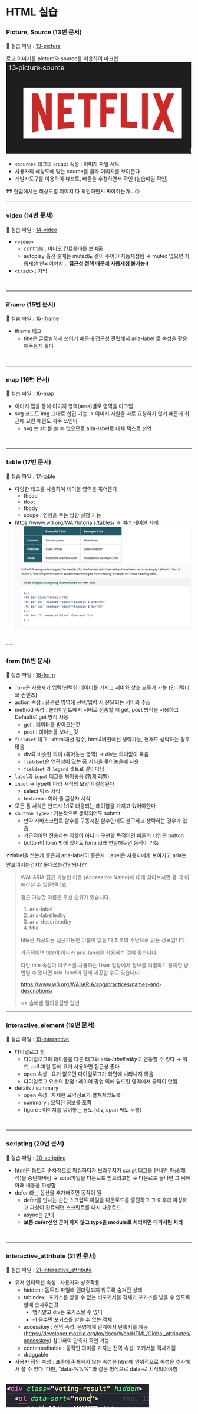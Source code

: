 # HTML 실습

### Picture, Source (13번 문서)
:link: 실습 파일 : [13-picture](https://github.com/songyi225/html-css/blob/student/13-picture-source.html)

로고 이미지를 picture와 source를 이용하여 마크업
<br/> ![picture1](./html_images/13-picture01.png)
- `<source>` 태그의 srcset 속성 : 이미지 파일 세트
- 사용자의 해상도에 맞는 source를 골라 이미지를 보여준다
- 개발자도구를 이용하여 뷰포트, 배율을 수정하면서 확인 (실습파일 확인)  

:question::question: 현업에서는 해상도별 이미지 다 확인하면서 짜야하는가.. :cry:

---

### video (14번 문서)
:link: 실습 파일 : [14-video](https://github.com/songyi225/html-css/blob/student/14-video-source.html)
- `<video>`
    - controls : 비디오 컨트롤바를 보여줌
    - autoplay 옵션 줄때는 muted도 같이 주어야 자동재생됨 → muted 없으면 자동재생 안되어야함 :: **접근성 정책 때문에 자동재생 불가능!!**
- `<track>` : 자막  
<br/>

---

### iframe (15번 문서)
:link: 실습 파일 : [15-iframe](https://github.com/songyi225/html-css/blob/student/15-iframe.html)
- iframe 태그
    - title은 글로벌하게 쓰이기 때문에 접근성 관련해서 aria-label 로 속성을 활용해주는게 좋다  
<br/>

---

### map (16번 문서)

:link: 실습 파일 : [16-map](https://github.com/songyi225/html-css/blob/student/16-map-area.html)

- 이미지 맵을 통해 이미지 영역(area)별로 영역을 마크업
- svg 코드도 img 그대로 삽입 가능 → 이미지 자원을 따로 요청하지 않기 때문에 최근에 요런 패턴도 자주 쓰인다
    - svg 는 alt 를 쓸 수 없으므로 aria-label로 대체 텍스트 선언  
<br/>

----
### table (17번 문서)
:link: 실습 파일 : [17-table](https://github.com/songyi225/html-css/blob/student/17-table.html)
- 다양한 태그를 사용하여 테이블 영역을 묶어준다
  - thead
  - tfoot
  - tbody
  - scope : 영향을 주는 방향 설정 가능
- https://www.w3.org/WAI/tutorials/tables/ → 여러 테이블 사례
<br/>![table](./html_images/17-table.png)
<br/>
---

### form (18번 문서)
:link: 실습 파일 : [18-form](https://github.com/songyi225/html-css/blob/student/18-form.html)

- `form`은 사용자가 입력/선택한 데이터를 가지고 서버와 상호 교류가 가능 (인터렉티브 컨텐츠)
- action 속성 : 폼관련 영역에 선택/입력 시 전달되는 서버의 주소
- method 속성 : 클라이언트에서 서버로 전송할 때 get, post 방식을 사용하고 Default로 get 방식 사용
    - get : 데이터를 받아오는것
    - post : 데이터를 보내는것
- `fieldset` 태그 : xhtml에선 필수, html4버전에선 생략가능, 현재도 생략하는 경우 많음
    - div와 비슷한 의미 (묶어놓는 영역) → div는 의미없이 묶음
    - `fieldset`은 연관성이 있는 폼 서식을 묶어놓을때 사용
    - `fieldset` 과 `legend` 셋트로 같이다님
- `label`과 `input` 태그를 묶어놓음 (형제 레벨)
- `input` → type에 따라 서식의 모양이 결정된다
    - select 박스 서식
    - textarea : 여러 줄 글상자 서식
- 모든 폼 서식은 반드시 1:1로 대응되는 레이블을 가지고 있어야한다
- `<button type>` : 기본적으로 생략되어도 submit
    - 만약 자바스크립트 함수를 구동시킬 함수인데도 불구하고 생략하는 경우가 있음
    - 가급적이면 전송하는 역할이 아니라 구현할 목적이면 버튼의 타입은 button
    - button이 form 밖에 있어도 form id와 연결해두면 동작이 가능

❓❓label을 쓰는게 좋은지 aria-label이 좋은지.. label은 사용자에게 보여지고 aria는 안보여지는건지? 둘다쓰는건안되나??
> WAI-ARIA 접근 가능한 이름 (Accessible Name)에 대해 찾아보시면 좀 더 이해하실 수 있을텐데요
> 
> 접근 가능한 이름은 우선 순위가 있습니다.
> 1. aria-label
> 2. aria-labelledby
> 3. aria-describedby
> 4. title
> 
> title은 제공되는 접근가능한 이름이 없을 때 최후의 수단으로 읽는 정보입니다.
> 
> 가급적이면 title이 아니라 aria-label을 사용하는 것이 좋습니다.
> 
> 다만 title 속성이 마우스를 사용하는 User 입장에서 정보를 식별하기 용이한 방법일 수 있다면 aria-label과 함께 제공할 수도 있습니다.
>
> https://www.w3.org/WAI/ARIA/apg/practices/names-and-descriptions/
>
> => 슬비쌤 질의응답방 답변

---

### interactive_element (19번 문서)
:link: 실습 파일 : [19-interactive](https://github.com/songyi225/html-css/blob/student/19-interactive-element.html)

- 다이얼로그 창
    - 다이얼로그의 레이블을 다른 태그와 aria-*labelledby*로 연동할 수 있다
    → 워드, pdf 파일 등에 요거 사용하면 접근성 좋다
    - open 속성 : 요거 없으면 다이얼로그가 화면에 나타나지 않음
    - 다이얼로그 요소의 장점 : 레이어 팝업 외에 딤드된 영역에서 클릭이 안됨
- details / summary
    - open 속성 : 자세한 요약정보가 펼쳐져있도록
    - summary : 요약된 정보를 포함
    - figure : 이미지를 묶어놓는 용도 (div, span 써도 무방)    
<br/>

---

### scripting (20번 문서)
:link: 실습 파일 : [20-scripting](https://github.com/songyi225/html-css/blob/student/20-scripting.html)
- html은 돔트리 순차적으로 파싱하다가 브라우저가 script 태그를 만나면 파싱(해석)을 중단해버림 → scipt파일을 다운로드 받으려고함 → 다운로드 끝나면 그 뒤에 아래 내용을 파싱함
- defer 라는 옵션을 추가해주면 동작이 됨
    - defer를 만나는 순간 스크립트 파일을 다운로드를 중단하고 그 이후에 파싱하고 파싱이 완료되면 스크립트를 다시 다운로드
    - async는 반대
    - __보통 defer선언 굳이 하지 않고 type을 module로 처리하면 디퍼처럼 처리__  
<br/>

---

### interactive_attribute (21번 문서)
:link: 실습 파일 : [21-interactive_attribute](https://github.com/songyi225/html-css/blob/student/21-interactive-attribute.html)

- 유저 인터렉션 속성 : 사용자와 상호작용
    - hidden : 돔트리 파일에 랜더링되지 않도록 숨겨진 상태
    - tabindex : 포커스를 받을 수 없는 비포커서블 객체가 포커스를 받을 수 있도록 할때 숫자주는것
        - 앵커말고 div는 포커스될 수 없다
        - -1 음수면 포커스를 받을 수 없는 객체
    - accesskey : 전역 속성. 운영체제 단계에서 단축키를 제공 (https://developer.mozilla.org/ko/docs/Web/HTML/Global_attributes/accesskey) 참고하여 단축키 확인 가능
    - contenteditable : 동적인 의미를 가지는 전역 속성. 포커서블 객체가됨
    - draggable
- 사용자 정의 속성 : 표준에 존재하지 않는 속성을 html에 인위적으로 속성을 추가해서 쓸 수 있다. 다만, “data-%%%” 와 같은 형식으로 data-로 시작되어야함

<br/>![attribute](./html_images/21-attribute.png)
